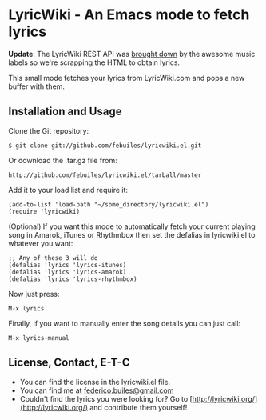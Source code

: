 LyricWiki - An Emacs mode to fetch lyrics
========================

**Update**: The LyricWiki REST API was [brought
  down](http://groups.google.com/group/lyricwiki-api/browse_thread/thread/733ccd919d654040) by the
  awesome music labels so we're scrapping the HTML to obtain lyrics.

This small mode fetches your lyrics from LyricWiki.com and pops a new buffer
with them.

Installation and Usage
------------
Clone the Git repository:

    $ git clone git://github.com/febuiles/lyricwiki.el.git

Or download the .tar.gz file from:

    http://github.com/febuiles/lyricwiki.el/tarball/master

Add it to your load list and require it:

    (add-to-list 'load-path "~/some_directory/lyricwiki.el")
    (require 'lyricwiki)

(Optional) If you want this mode to automatically fetch your current playing
song in Amarok, iTunes or Rhythmbox then set the defalias in lyricwiki.el to
whatever you want:

    ;; Any of these 3 will do
    (defalias 'lyrics 'lyrics-itunes)
    (defalias 'lyrics 'lyrics-amarok)
    (defalias 'lyrics 'lyrics-rhythmbox)

Now just press:

    M-x lyrics

Finally, if you want to manually enter the song details you can just call:

    M-x lyrics-manual

License, Contact, E-T-C
-----------------------

* You can find the license in the lyricwiki.el file.
* You can find me at federico.builes@gmail.com
* Couldn't find the lyrics you were looking for? Go to
 [http://lyricwiki.org/](http://lyricwiki.org/) and contribute them yourself!
